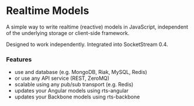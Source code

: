 # Realtime Models

A simple way to write realtime (reactive) models in JavaScript, independent of the underlying storage or client-side framework.

Designed to work independently. Integrated into SocketStream 0.4.


### Features

* use and database (e.g. MongoDB, Riak, MySQL, Redis)
* or use any API service (REST, ZeroMQ)
* scalable using any pub/sub transport (e.g. Redis)
* updates your Angular models using rts-angular
* updates your Backbone models using rts-backbone


